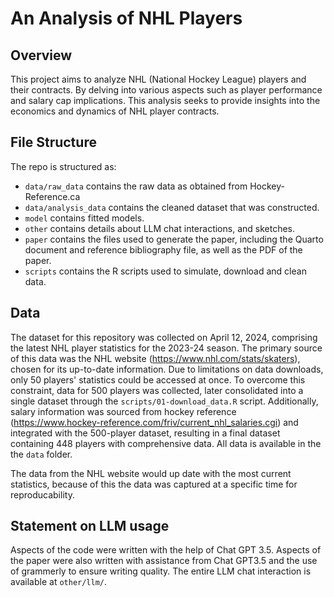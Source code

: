 # An Analysis of NHL Players 

## Overview

This project aims to analyze NHL (National Hockey League) players and their contracts. By delving into various aspects such as player performance and salary cap implications. This analysis seeks to provide insights into the economics and dynamics of NHL player contracts.


## File Structure

The repo is structured as:

-   `data/raw_data` contains the raw data as obtained from Hockey-Reference.ca 
-   `data/analysis_data` contains the cleaned dataset that was constructed.
-   `model` contains fitted models. 
-   `other` contains details about LLM chat interactions, and sketches.
-   `paper` contains the files used to generate the paper, including the Quarto document and reference bibliography file, as well as the PDF of the paper. 
-   `scripts` contains the R scripts used to simulate, download and clean data.

## Data 
The dataset for this repository was collected on April 12, 2024, comprising the latest NHL player statistics for the 2023-24 season. The primary source of this data was the NHL website (https://www.nhl.com/stats/skaters), chosen for its up-to-date information. Due to limitations on data downloads, only 50 players' statistics could be accessed at once. To overcome this constraint, data for 500 players was collected, later consolidated into a single dataset through the `scripts/01-download_data.R` script. Additionally, salary information was sourced from hockey reference (https://www.hockey-reference.com/friv/current_nhl_salaries.cgi) and integrated with the 500-player dataset, resulting in a final dataset containing 448 players with comprehensive data. All data is available in the the `data` folder. 

The data from the NHL website would up date with the most current statistics, because of this the data was captured at a specific time for reproducability. 

## Statement on LLM usage

Aspects of the code were written with the help of Chat GPT 3.5. Aspects of the paper were also written with assistance from Chat GPT3.5 and the use of grammerly to ensure writing quality. The entire LLM chat interaction is available at `other/llm/`.
